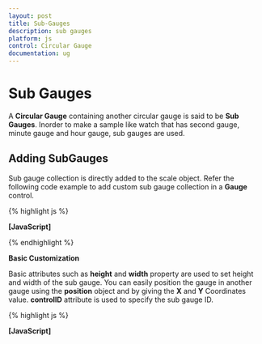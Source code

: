 ```yaml
---
layout: post
title: Sub-Gauges
description: sub gauges
platform: js
control: Circular Gauge
documentation: ug
---
```


# Sub Gauges

A **Circular Gauge** containing another circular gauge is said to be **Sub Gauges**. Inorder to make a sample like watch that has second gauge, minute gauge and hour gauge, sub gauges are used.

## Adding SubGauges

Sub gauge collection is directly added to the scale object. Refer the following code example to add custom sub gauge collection in a **Gauge** control.

{% highlight js %}

**[JavaScript]**

<div id="CircularGauge1"></div>

<script type="text/javascript">
$(function () {

//For circular gauge rendering
$("#CircularGauge1").ejCircularGauge({
scales: [{ showSubGauges: true
subGauges:[{
gaugeID: "Gauge1"
}]
}]
})
});
</script>


{% endhighlight %}

**Basic Customization**

Basic attributes such as **height** and **width** property are used to set height and width of the sub gauge. You can easily position the gauge in another gauge using the **position** object and by giving the **X** and **Y** Coordinates value. **controlID** attribute is used to specify the sub gauge ID.

{% highlight js %}

**[JavaScript]**
<div id=" SubGauge1"></div>
<div id="CircularGauge1"> </div>


<script type="text/javascript">

$(function () {
$("#SubGauge1").ejCircularGauge({
backgroundColor: "Blue",value:50, radius: 110,
scales: [{
radius: 110,
}]
});

$("#CircularGauge1").ejCircularGauge({
height: 500,value:50, width: 500,
scales: [{radius:190,
subGauges:[{
//For setting sub gauge control ID
**controlID: "SubGauge1",**
//For setting sub gauge height
**height:250,**
//For setting sub gauge width
**width: 250,**
//For setting sub gauge position
**position: { x: 150, y: 100 }**
}]
}]
});    });


{% endhighlight %}



Execute the above code to render the following output.

{% include image.html url="/js/CircularGauge/Concepts-and-Features/Sub-Gauges_images/Sub-Gauges_img1.png" Caption="Circular Gauge with sub gauge"%}

## Multiple SubGauges

You can set multiple sub gauges in a single **Circular Gauge** by adding an array of sub gauge objects. Refer the following code example for multiple sub gauges functionality.

{% highlight js %}

**[JavaScript]**
<div id="CircularGauge1"></div>
<div id=" SubGauge1"> </div>
<div id=" SubGauge2"> </div

$(function () {
$("#SubGauge1").ejCircularGauge({
backgroundColor: "#f5b43f",
scales: [{
radius: 150
}]
});
$("#SubGauge2").ejCircularGauge({
backgroundColor: "#f5b43f",
scales: [{
radius: 150
}]
});

$("#CircularGauge1").ejCircularGauge({
height: 500,
width: 500,
scales: [{
radius:250,
subGauges:[
//Sub gauge1
{
controlID: "SubGauge1",
height:200,
width: 200,
position: { x: 200, y: 150 }
},
//Sub gauge2
{
controlID: "SubGauge2",
height: 200,
width: 200,
position: { x: 50, y: 200 }
}]
}]
});    });



{% endhighlight %}



Execute the above code to render the following output.

{% include image.html url="/js/CircularGauge/Concepts-and-Features/Sub-Gauges_images/Sub-Gauges_img2.png" Caption="Circular Gauge with multiple sub gauges"%}

